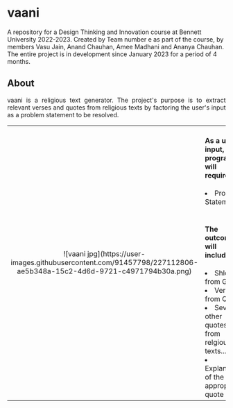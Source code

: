 # vaani <br>
A repository for a Design Thinking and Innovation course at Bennett University 2022-2023. Created by Team number e as part of the course, by members Vasu Jain, Anand Chauhan, Amee Madhani and Ananya Chauhan. The entire project is in development since January 2023 for a period of 4 months.

## About
<p align="justify"> 
vaani is a religious text generator. The project's purpose is to extract relevant verses and quotes from religious texts by factoring the user's input as a problem statement to be resolved. </p>
  
  <table align="center">
  <tr> 
    <td> <p align="center">
    ![vaani jpg](https://user-images.githubusercontent.com/91457798/227112806-ae5b348a-15c2-4d6d-9721-c4971794b30a.png)
      </p> </td>
    
  <td> 
  <h4> As a user input, the program will require: </h4>
  <li> Problem Statement </li>
  <br>
  
  <h4> The outcome will include: </h4>
  <li> Shlok from Gita </ul>
  <li> Verse from Quran </ul>
  <li> Several other quotes from relgious texts... </li>
  <li> Explanation of the most appropriate quote </li>
  </td>
  </tr>
  </table>
